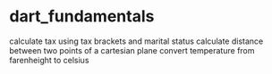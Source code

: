# dart_fundamentals
calculate tax using tax brackets and marital status 
calculate distance between two points of a cartesian plane
convert temperature from farenheight to celsius
